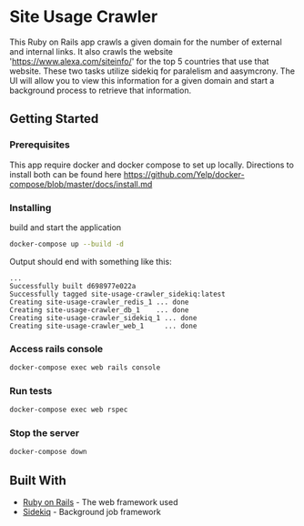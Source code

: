 # Site Usage Crawler

This Ruby on Rails app crawls a given domain for the number of external and internal links. It also crawls the website 'https://www.alexa.com/siteinfo/' for the top 5 countries that use that website. These two tasks utilize sidekiq for paralelism and aasymcrony. The UI will allow you to view this information for a given domain and start a background process to retrieve that information.

## Getting Started
### Prerequisites

This app require docker and docker compose to set up locally. Directions to install both can be found here https://github.com/Yelp/docker-compose/blob/master/docs/install.md


### Installing

build and start the application

```sh
docker-compose up --build -d
```

Output should end with something like this:
```
...
Successfully built d698977e022a
Successfully tagged site-usage-crawler_sidekiq:latest
Creating site-usage-crawler_redis_1 ... done
Creating site-usage-crawler_db_1    ... done
Creating site-usage-crawler_sidekiq_1 ... done
Creating site-usage-crawler_web_1     ... done
```

### Access rails console
```sh
docker-compose exec web rails console
```

### Run tests
```sh
docker-compose exec web rspec
```

### Stop the server
```sh
docker-compose down
```

## Built With

* [Ruby on Rails](https://github.com/rails/rails) - The web framework used
* [Sidekiq](https://github.com/mperham/sidekiq) - Background job framework

